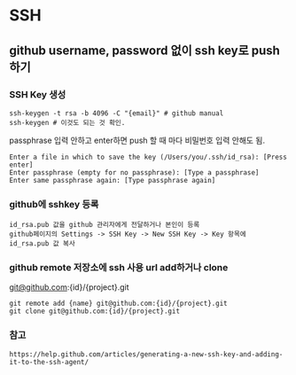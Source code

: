 # SSH

## github username, password 없이 ssh key로 push하기

### SSH Key 생성
```shell
ssh-keygen -t rsa -b 4096 -C "{email}" # github manual
ssh-keygen # 이것도 되는 것 확인.
```
passphrase 입력 안하고 enter하면 push 할 때 마다 비밀번호 입력 안해도 됨.
```
Enter a file in which to save the key (/Users/you/.ssh/id_rsa): [Press enter]
Enter passphrase (empty for no passphrase): [Type a passphrase]
Enter same passphrase again: [Type passphrase again]
```

### github에 sshkey 등록
```
id_rsa.pub 값을 github 관리자에게 전달하거나 본인이 등록
github페이지의 Settings -> SSH Key -> New SSH Key -> Key 항목에 id_rsa.pub 값 복사
```

### github remote 저장소에 ssh 사용 url add하거나 clone
git@github.com:{id}/{project}.git
```shell
git remote add {name} git@github.com:{id}/{project}.git
git clone git@github.com:{id}/{project}.git
```

### 참고
```
https://help.github.com/articles/generating-a-new-ssh-key-and-adding-it-to-the-ssh-agent/
```